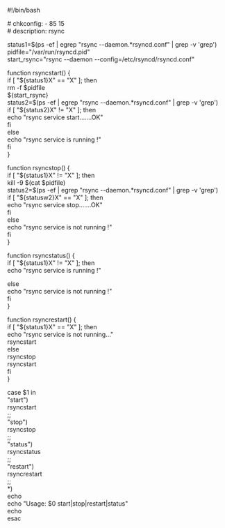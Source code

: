 \#!/bin/bash  
  
\# chkconfig: - 85 15  
\# description: rsync  
  
status1=\$(ps -ef \| egrep "rsync --daemon.\*rsyncd.conf" \| grep -v 'grep')  
pidfile="/var/run/rsyncd.pid"  
start_rsync="rsync --daemon --config=/etc/rsyncd/rsyncd.conf"  
  
function rsyncstart() {  
if [ "\${status1}X" == "X" ]; then  
rm -f \$pidfile  
\${start_rsync}  
status2=\$(ps -ef \| egrep "rsync --daemon.\*rsyncd.conf" \| grep -v 'grep')  
if [ "\${status2}X" != "X" ]; then  
echo "rsync service start.......OK"  
fi  
else  
echo "rsync service is running !"  
fi  
}  
  
function rsyncstop() {  
if [ "\${status1}X" != "X" ]; then  
kill -9 \$(cat \$pidfile)  
status2=\$(ps -ef \| egrep "rsync --daemon.\*rsyncd.conf" \| grep -v 'grep')  
if [ "\${statusw2}X" == "X" ]; then  
echo "rsync service stop.......OK"  
fi  
else  
echo "rsync service is not running !"  
fi  
}  
  
function rsyncstatus() {  
if [ "\${status1}X" != "X" ]; then  
echo "rsync service is running !"  
  
else  
echo "rsync service is not running !"  
fi  
}  
  
function rsyncrestart() {  
if [ "\${status1}X" == "X" ]; then  
echo "rsync service is not running..."  
rsyncstart  
else  
rsyncstop  
rsyncstart  
fi  
}  
  
case \$1 in  
"start")  
rsyncstart  
;;  
"stop")  
rsyncstop  
;;  
"status")  
rsyncstatus  
;;  
"restart")  
rsyncrestart  
;;  
\*)  
echo  
echo "Usage: \$0 start\|stop\|restart\|status"  
echo  
esac
